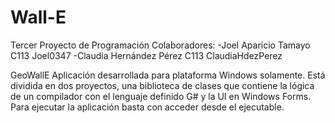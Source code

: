 # Wall-E
 Tercer Proyecto de Programación
Colaboradores:
-Joel Aparicio Tamayo     C113 Joel0347
-Claudia Hernández Pérez  C113 ClaudiaHdezPerez

GeoWallE
Aplicación desarrollada para plataforma Windows solamente. Está dividida en dos proyectos, una biblioteca de clases que contiene la lógica de un compilador con el lenguaje definido G# y la UI en Windows Forms. Para ejecutar la aplicación basta con acceder desde el ejecutable.
